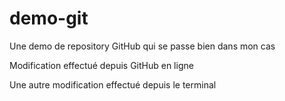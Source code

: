 # demo-git
Une demo de repository GitHub qui se passe bien dans mon cas

Modification effectué depuis GitHub en ligne

Une autre modification effectué depuis le terminal
